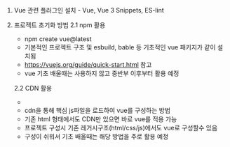 1. Vue 관련 플러그인 설치 - Vue, Vue 3 Snippets, ES-lint

2. 프로젝트 초기화 방법
    2.1 npm 활용
    - npm create vue@latest
    - 기본적인 프로젝트 구조 및 esbuild, bable 등 기초적인 vue 패키지가 같이 설치됨
    - https://vuejs.org/guide/quick-start.html 참고
    - vue 기초 배울때는 사용하지 않고 중반부 이후부터 활용 예정

    2.2 CDN 활용
    - <script src="https://unpkg.com/vue@3/dist/vue.global.js"></script>
    - cdn을 통해 핵심 js파일을 로드하여 vue를 구성하는 방법
    - 기존 html 형태에서도 CDN만 있으면 바로 vue를 적용 가능
    - 프로젝트 구성시 기존 레거시구조(html/css/js)에서도 vue로 구성할수 있음
    - 구성이 쉬워서 기초 배울때는 해당 방법을 주로 활용 예정 
